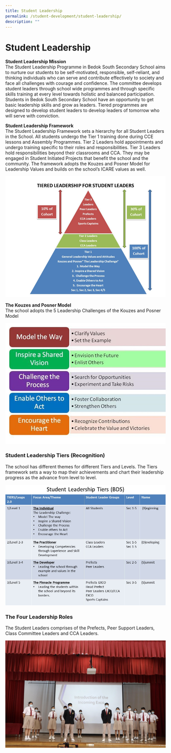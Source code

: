 ```yaml
---
title: Student Leadership
permalink: /student-development/student-leadership/
description: ""
---
```

Student Leadership
==================

<b>Student Leadership Mission</b> <br>
The Student Leadership Programme in Bedok South Secondary School aims to nurture our students to be self-motivated, responsible, self-reliant, and thinking individuals who can serve and contribute effectively to society and face all challenges with courage and confidence. The committee develops student leaders through school wide programmes and through specific skills training at every level towards holistic and balanced participation. Students in Bedok South Secondary School have an opportunity to get basic leadership skills and grow as leaders. Tiered programmes are designed to develop student leaders to develop leaders of tomorrow who will serve with conviction.


<b>Student Leadership Framework</b> <br> 
The Student Leadership Framework sets a hierarchy for all Student Leaders in the School. All students undergo the Tier 1 training done during CCE lessons and Assembly Programmes. Tier 2 Leaders hold appointments and undergo training specific to their roles and responsibilities. Tier 3 Leaders hold responsibilities beyond their classrooms and CCA. They may be engaged in Student Initiated Projects that benefit the school and the community. The framework adopts the Kouzes and Posner Model for Leadership Values and builds on the school’s ICARE values as well.

![](/images/Bedok%20South%20Secondary%20School%20Student%20Framework.jpg)

<b>The Kouzes and Posner Model</b> <br>  The school adopts the 5 Leadership Challenges of the Kouzes and Posner Model

![The Kouzes and Posner Model](/images/Bedok%20South%20Secondary%20School%20Student%20Leadership%20K%20and%20P.jpg)


### Student Leadership Tiers (Recognition)

The school has different themes for different Tiers and Levels. The Tiers framework sets a way to map their achievements and chart their leadership progress as the advance from level to level.

![Student Leadership Tiers (Recognition)](/images/Bedok%20South%20Secondary%20School%20Student%20Leadership%20Tiers.jpg)

### The Four Leadership Roles

The Student Leaders comprises of the Prefects, Peer Support Leaders, Class Committee Leaders and CCA Leaders.

![](/images/The%20Four%20Leadership%20Roles.jpeg)